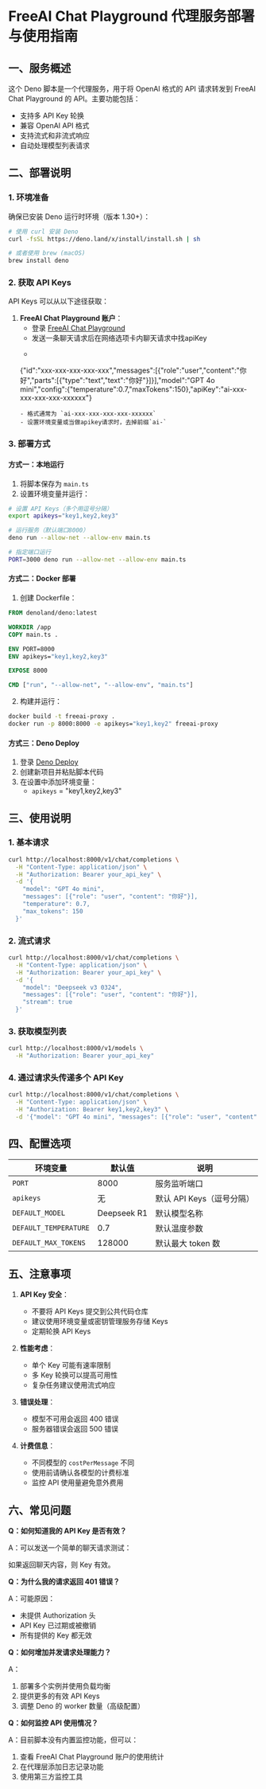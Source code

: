 # FreeAI Chat Playground 代理服务部署与使用指南

## 一、服务概述

这个 Deno 脚本是一个代理服务，用于将 OpenAI 格式的 API 请求转发到 FreeAI Chat Playground 的 API。主要功能包括：

- 支持多 API Key 轮换
- 兼容 OpenAI API 格式
- 支持流式和非流式响应
- 自动处理模型列表请求

## 二、部署说明

### 1. 环境准备

确保已安装 Deno 运行时环境（版本 1.30+）：

```bash
# 使用 curl 安装 Deno
curl -fsSL https://deno.land/x/install/install.sh | sh

# 或者使用 brew (macOS)
brew install deno
```

### 2. 获取 API Keys

API Keys 可以从以下途径获取：

1. **FreeAI Chat Playground 账户**：
   - 登录 [FreeAI Chat Playground](https://freeaichatplayground.com)
   - 发送一条聊天请求后在网络选项卡内聊天请求中找apiKey
   - ```
   {"id":"xxx-xxx-xxx-xxx-xxx","messages":[{"role":"user","content":"你好","parts":[{"type":"text","text":"你好"}]}],"model":"GPT 4o mini","config":{"temperature":0.7,"maxTokens":150},"apiKey":"ai-xxx-xxx-xxx-xxx-xxxxxx"}
    ```
   - 格式通常为 `ai-xxx-xxx-xxx-xxx-xxxxxx`
   - 设置环境变量或当做apikey请求时，去掉前缀`ai-`

### 3. 部署方式

#### 方式一：本地运行

1. 将脚本保存为 `main.ts`
2. 设置环境变量并运行：

```bash
# 设置 API Keys（多个用逗号分隔）
export apikeys="key1,key2,key3"

# 运行服务（默认端口8000）
deno run --allow-net --allow-env main.ts

# 指定端口运行
PORT=3000 deno run --allow-net --allow-env main.ts
```

#### 方式二：Docker 部署

1. 创建 Dockerfile：

```dockerfile
FROM denoland/deno:latest

WORKDIR /app
COPY main.ts .

ENV PORT=8000
ENV apikeys="key1,key2,key3"

EXPOSE 8000

CMD ["run", "--allow-net", "--allow-env", "main.ts"]
```

2. 构建并运行：

```bash
docker build -t freeai-proxy .
docker run -p 8000:8000 -e apikeys="key1,key2" freeai-proxy
```

#### 方式三：Deno Deploy

1. 登录 [Deno Deploy](https://deno.com/deploy)
2. 创建新项目并粘贴脚本代码
3. 在设置中添加环境变量：
   - `apikeys` = "key1,key2,key3"

## 三、使用说明

### 1. 基本请求

```bash
curl http://localhost:8000/v1/chat/completions \
  -H "Content-Type: application/json" \
  -H "Authorization: Bearer your_api_key" \
  -d '{
    "model": "GPT 4o mini",
    "messages": [{"role": "user", "content": "你好"}],
    "temperature": 0.7,
    "max_tokens": 150
  }'
```

### 2. 流式请求

```bash
curl http://localhost:8000/v1/chat/completions \
  -H "Content-Type: application/json" \
  -H "Authorization: Bearer your_api_key" \
  -d '{
    "model": "Deepseek v3 0324",
    "messages": [{"role": "user", "content": "你好"}],
    "stream": true
  }'
```

### 3. 获取模型列表

```bash
curl http://localhost:8000/v1/models \
  -H "Authorization: Bearer your_api_key"
```

### 4. 通过请求头传递多个 API Key

```bash
curl http://localhost:8000/v1/chat/completions \
  -H "Content-Type: application/json" \
  -H "Authorization: Bearer key1,key2,key3" \
  -d '{"model": "GPT 4o mini", "messages": [{"role": "user", "content": "Hello"}]}'
```

## 四、配置选项

| 环境变量 | 默认值 | 说明 |
|----------|--------|------|
| `PORT` | 8000 | 服务监听端口 |
| `apikeys` | 无 | 默认 API Keys（逗号分隔） |
| `DEFAULT_MODEL` | Deepseek R1 | 默认模型名称 |
| `DEFAULT_TEMPERATURE` | 0.7 | 默认温度参数 |
| `DEFAULT_MAX_TOKENS` | 128000 | 默认最大 token 数 |

## 五、注意事项

1. **API Key 安全**：
   - 不要将 API Keys 提交到公共代码仓库
   - 建议使用环境变量或密钥管理服务存储 Keys
   - 定期轮换 API Keys

2. **性能考虑**：
   - 单个 Key 可能有速率限制
   - 多 Key 轮换可以提高可用性
   - 复杂任务建议使用流式响应

3. **错误处理**：
   - 模型不可用会返回 400 错误
   - 服务器错误会返回 500 错误

4. **计费信息**：
   - 不同模型的 `costPerMessage` 不同
   - 使用前请确认各模型的计费标准
   - 监控 API 使用量避免意外费用

## 六、常见问题

**Q：如何知道我的 API Key 是否有效？**

A：可以发送一个简单的聊天请求测试：

如果返回聊天内容，则 Key 有效。

**Q：为什么我的请求返回 401 错误？**

A：可能原因：
- 未提供 Authorization 头
- API Key 已过期或被撤销
- 所有提供的 Key 都无效

**Q：如何增加并发请求处理能力？**

A：
1. 部署多个实例并使用负载均衡
2. 提供更多的有效 API Keys
3. 调整 Deno 的 worker 数量（高级配置）

**Q：如何监控 API 使用情况？**

A：目前脚本没有内置监控功能，但可以：
1. 查看 FreeAI Chat Playground 账户的使用统计
2. 在代理层添加日志记录功能
3. 使用第三方监控工具
